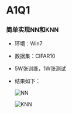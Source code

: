 # A1Q1

### 简单实现NN和KNN

- 环境：Win7

- 数据集：CIFAR10

- 5W张训练，1W张测试

- 结果如下：

  ![NN](Img/NN.png)

  ![KNN](Img/KNN.png)

